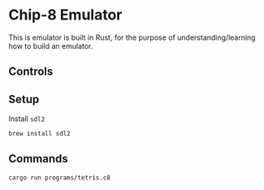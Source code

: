 # Chip-8 Emulator

This is emulator is built in Rust, for the purpose of understanding/learning how to build an emulator. 

## Controls

## Setup
Install `sdl2`
```bash
brew install sdl2
```

## Commands
```bash
cargo run programs/tetris.c8
```
